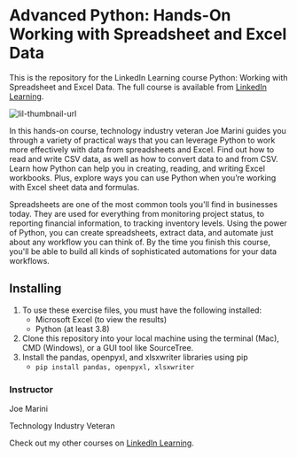 # Advanced Python: Hands-On Working with Spreadsheet and Excel Data

This is the repository for the LinkedIn Learning course Python: Working with Spreadsheet and Excel Data. The full course is available from [LinkedIn Learning][lil-course-url].

![lil-thumbnail-url]

In this hands-on course, technology industry veteran Joe Marini guides you through a variety of practical ways that you can leverage Python to work more effectively with data from spreadsheets and Excel. Find out how to read and write CSV data, as well as how to convert data to and from CSV. Learn how Python can help you in creating, reading, and writing Excel workbooks. Plus, explore ways you can use Python when you’re working with Excel sheet data and formulas.

Spreadsheets are one of the most common tools you'll find in businesses today. They are used for everything from monitoring project status, to reporting financial information, to tracking inventory levels. Using the power of Python, you can create spreadsheets, extract data, and automate just about any workflow you can think of. By the time you finish this course, you'll be able to build all kinds of sophisticated automations for your data workflows.

## Installing

1. To use these exercise files, you must have the following installed:
    - Microsoft Excel (to view the results)
    - Python (at least 3.8)
2. Clone this repository into your local machine using the terminal (Mac), CMD (Windows), or a GUI tool like SourceTree.
3. Install the pandas, openpyxl, and xlsxwriter libraries using pip
    - `pip install pandas, openpyxl, xlsxwriter`

### Instructor

Joe Marini

Technology Industry Veteran                  

Check out my other courses on [LinkedIn Learning](https://www.linkedin.com/learning/instructors/joe-marini?u=104).



[0]: # (Replace these placeholder URLs with actual course URLs)

[lil-course-url]: https://www.linkedin.com/learning/advanced-hands-on-python-working-with-excel-and-spreadsheet-data
[lil-thumbnail-url]: https://media.licdn.com/dms/image/D560DAQHwOcX3aO5fcw/learning-public-crop_675_1200/0/1718642433673?e=2147483647&v=beta&t=gQcP_1yje1f5zrGj-tuSJXEwYjwbS-A_sT8cd2AReSw
